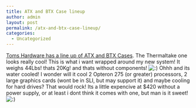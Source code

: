 ```yaml
---
title: ATX and BTX Case lineup
author: admin
layout: post
permalink: /atx-and-btx-case-lineup/
categories:
  - Uncategorized
---
```

[Toms Hardware has a line up of ATX and BTX Cases][1]. The Thermaltake one looks really cool! This is what i want wrapped around my new system! It weighs 44Lbs! thats 20Kg! and thats without components! <img src="http://blog.lotas-smartman.net/wp-includes/images/smilies/icon_smile.gif" alt=":)" class="wp-smiley" /> Ohhh and its water cooled! I wonder will it cool 2 Opteron 275 (or greater) processors, 2 large graphics cards (wont be in SLI, but may support it) and maybe cooling for hard drives? That would rock! Its a little expencive at $420 without a power supply, or at least i dont think it comes with one, but man is it sweet! <img src="http://blog.lotas-smartman.net/wp-includes/images/smilies/icon_smile.gif" alt=":)" class="wp-smiley" />

 [1]: http://www.tomshardware.com/howto/20051206/index.html